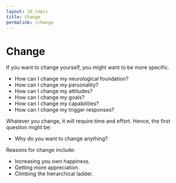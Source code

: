 ```yaml
---
layout: 10_topic
title: Change
permalink: /change
---
```


# Change

If you want to change yourself, you might want to be more specific. 
- How can I change my neurological foundation?
- How can I change my personality?
- How can I change my attitudes?
- How can I change my goals?
- How can I change my capabilities?
- How can I change my trigger responses?

Whatever you change, it will require time and effort. Hence, the first question might be:
 - Why do you want to change anything?

Reasons for change include:
- Increasing you own happiness.
- Getting more appreciation.
- Climbing the hierarchical ladder.

